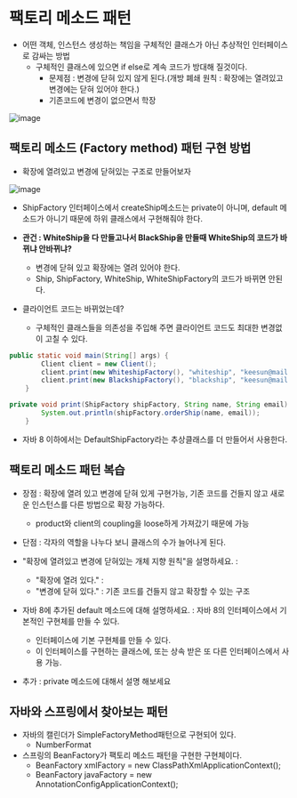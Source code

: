 # 팩토리 메소드 패턴

+ 어떤 객체, 인스턴스 생성하는 책임을 구체적인 클래스가 아닌 추상적인 인터페이스로 감싸는 방법
  - 구체적인 클래스에 있으면 if else로 계속 코드가 방대해 질것이다.
    - 문제점 : 변경에 닫혀 있지 않게 된다.(개방 폐쇄 원칙 : 확장에는 열려있고 변경에는 닫혀 있어야 한다.)
    - 기존코드에 변경이 없으면서 학장

![image](https://user-images.githubusercontent.com/49984996/147890778-b856b2b7-99ce-45ef-9f9d-b6a982135ebf.png)

## 팩토리 메소드 (Factory method) 패턴 구현 방법

+ 확장에 열려있고 변경에 닫혀있는 구조로 만들어보자

![image](https://user-images.githubusercontent.com/49984996/147930780-ab1fe17f-8070-4634-928c-9e4f10a1bfcc.png)

+ ShipFactory 인터페이스에서 createShip메소드는 private이 아니며, default 메소드가 아니기 때문에 하위 클래스에서 구현해줘야 한다.

+ **관건 : WhiteShip을 다 만들고나서 BlackShip을 만들때 WhiteShip의 코드가 바뀌냐 안바뀌냐?**
  - 변경에 닫혀 있고 확장에는 열려 있어야 한다.
  - Ship, ShipFactory, WhiteShip, WhiteShipFactory의 코드가 바뀌면 안된다.

+ 클라이언트 코드는 바뀌었는데?
  - 구체적인 클래스들을 의존성을 주입해 주면 클라이언트 코드도 최대한 변경없이 고칠 수 있다.

```java
public static void main(String[] args) {
        Client client = new Client();
        client.print(new WhiteshipFactory(), "whiteship", "keesun@mail.com"); // print()에서 사용할 클래스를 주입
        client.print(new BlackshipFactory(), "blackship", "keesun@mail.com");
    }

private void print(ShipFactory shipFactory, String name, String email) {
        System.out.println(shipFactory.orderShip(name, email));
    }
```

+ 자바 8 이하에서는 DefaultShipFactory라는 추상클래스를 더 만들어서 사용한다.

## 팩토리 메소드 패턴 복습
+ 장점 : 확장에 열려 있고 변경에 닫혀 있게 구현가능, 기존 코드를 건들지 않고 새로운 인스턴스를 다른 방법으로 확장 가능하다.
  - product와 client의 coupling을 loose하게 가져갔기 때문에 가능

+ 단점 : 각자의 역할을 나누다 보니 클래스의 수가 늘어나게 된다.

+ "확장에 열려있고 변경에 닫혀있는 개체 지향 원칙"을 설명하세요. :
  - "확장에 열려 있다." : 
  - "변경에 닫혀 있다." : 기존 코드를 건들지 않고 확장할 수 있는 구조
  
+ 자바 8에 추가된 default 메소드에 대해 설명하세요. : 자바 8의 인터페이스에서 기본적인 구현체를 만들 수 있다.
  - 인터페이스에 기본 구현체를 만들 수 있다.
  - 이 인터페이스를 구현하는 클래스에, 또는 상속 받은 또 다른 인터페이스에서 사용 가능.

+ 추가 : private 메소드에 대해서 설명 해보세요

## 자바와 스프링에서 찾아보는 패턴
+ 자바의 캘린더가 SimpleFactoryMethod패턴으로 구현되어 있다.
  - NumberFormat
+ 스프링의 BeanFactory가 팩토리 메소드 패턴을 구현한 구현체이다.
  - BeanFactory xmlFactory = new ClassPathXmlApplicationContext();
  - BeanFactory javaFactory = new AnnotationConfigApplicationContext();
